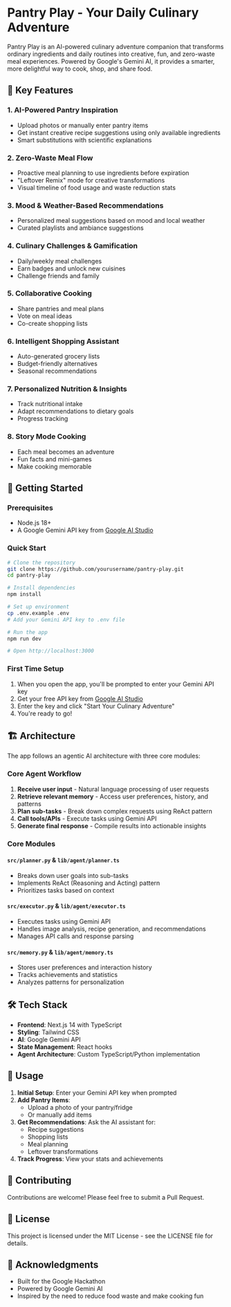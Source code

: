 # Pantry Play - Your Daily Culinary Adventure

Pantry Play is an AI-powered culinary adventure companion that transforms ordinary ingredients and daily routines into creative, fun, and zero-waste meal experiences. Powered by Google's Gemini AI, it provides a smarter, more delightful way to cook, shop, and share food.

## 🌟 Key Features

### 1. AI-Powered Pantry Inspiration
- Upload photos or manually enter pantry items
- Get instant creative recipe suggestions using only available ingredients
- Smart substitutions with scientific explanations

### 2. Zero-Waste Meal Flow
- Proactive meal planning to use ingredients before expiration
- "Leftover Remix" mode for creative transformations
- Visual timeline of food usage and waste reduction stats

### 3. Mood & Weather-Based Recommendations
- Personalized meal suggestions based on mood and local weather
- Curated playlists and ambiance suggestions

### 4. Culinary Challenges & Gamification
- Daily/weekly meal challenges
- Earn badges and unlock new cuisines
- Challenge friends and family

### 5. Collaborative Cooking
- Share pantries and meal plans
- Vote on meal ideas
- Co-create shopping lists

### 6. Intelligent Shopping Assistant
- Auto-generated grocery lists
- Budget-friendly alternatives
- Seasonal recommendations

### 7. Personalized Nutrition & Insights
- Track nutritional intake
- Adapt recommendations to dietary goals
- Progress tracking

### 8. Story Mode Cooking
- Each meal becomes an adventure
- Fun facts and mini-games
- Make cooking memorable

## 🚀 Getting Started

### Prerequisites
- Node.js 18+ 
- A Google Gemini API key from [Google AI Studio](https://makersuite.google.com/app/apikey)

### Quick Start

```bash
# Clone the repository
git clone https://github.com/yourusername/pantry-play.git
cd pantry-play

# Install dependencies
npm install

# Set up environment
cp .env.example .env
# Add your Gemini API key to .env file

# Run the app
npm run dev

# Open http://localhost:3000
```

### First Time Setup
1. When you open the app, you'll be prompted to enter your Gemini API key
2. Get your free API key from [Google AI Studio](https://makersuite.google.com/app/apikey)
3. Enter the key and click "Start Your Culinary Adventure"
4. You're ready to go!

## 🏗️ Architecture

The app follows an agentic AI architecture with three core modules:

### Core Agent Workflow
1. **Receive user input** - Natural language processing of user requests
2. **Retrieve relevant memory** - Access user preferences, history, and patterns
3. **Plan sub-tasks** - Break down complex requests using ReAct pattern
4. **Call tools/APIs** - Execute tasks using Gemini API
5. **Generate final response** - Compile results into actionable insights

### Core Modules

#### `src/planner.py` & `lib/agent/planner.ts`
- Breaks down user goals into sub-tasks
- Implements ReAct (Reasoning and Acting) pattern
- Prioritizes tasks based on context

#### `src/executor.py` & `lib/agent/executor.ts`
- Executes tasks using Gemini API
- Handles image analysis, recipe generation, and recommendations
- Manages API calls and response parsing

#### `src/memory.py` & `lib/agent/memory.ts`
- Stores user preferences and interaction history
- Tracks achievements and statistics
- Analyzes patterns for personalization

## 🛠️ Tech Stack

- **Frontend**: Next.js 14 with TypeScript
- **Styling**: Tailwind CSS
- **AI**: Google Gemini API
- **State Management**: React hooks
- **Agent Architecture**: Custom TypeScript/Python implementation

## 📱 Usage

1. **Initial Setup**: Enter your Gemini API key when prompted
2. **Add Pantry Items**: 
   - Upload a photo of your pantry/fridge
   - Or manually add items
3. **Get Recommendations**: Ask the AI assistant for:
   - Recipe suggestions
   - Shopping lists
   - Meal planning
   - Leftover transformations
4. **Track Progress**: View your stats and achievements

## 🤝 Contributing

Contributions are welcome! Please feel free to submit a Pull Request.

## 📄 License

This project is licensed under the MIT License - see the LICENSE file for details.

## 🙏 Acknowledgments

- Built for the Google Hackathon
- Powered by Google Gemini AI
- Inspired by the need to reduce food waste and make cooking fun